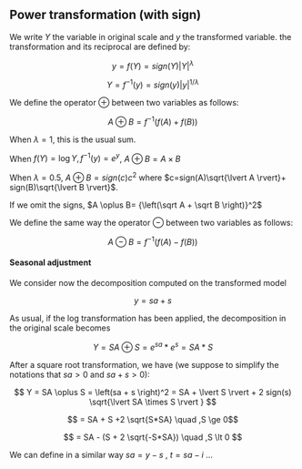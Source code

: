 ## Power transformation (with sign)

We write $Y$ the variable in original scale and $y$ the transformed variable. the transformation and its reciprocal are defined by:

$$ y=f(Y)=sign(Y) \lvert{Y}\rvert^{\lambda}$$

$$ Y=f^{-1}(y)=sign(y) \lvert y\rvert^{1/ \lambda}$$


We define the operator $\oplus$ between two variables as follows:

$$A \oplus B = f^{-1}(f(A)+f(B))$$

When $\lambda = 1$, this is the usual sum. 

When $f(Y)=\log{Y}, f^{-1}(y)=e^y$, $A \oplus B = A \times B$

When $\lambda=0.5$, $A \oplus B= sign(c) c^2$ where $c=sign(A)\sqrt{\lvert A \rvert}+ sign(B)\sqrt{\lvert B \rvert}$. 

If we omit the signs, $A \oplus B= {\left(\sqrt A + \sqrt B \right)}^2$

We define the same way the operator $\ominus$ between two variables as follows:

$$A \ominus B = f^{-1}(f(A)-f(B))$$


#### Seasonal adjustment

We consider now the decomposition computed on the transformed model

$$ y = sa + s$$

As usual, if the log transformation has been applied, the decomposition in the original scale becomes

$$ Y = SA \oplus S = e^{sa}*e^s=SA*S$$

After a square root transformation, we have (we suppose to simplify the notations that $sa \gt 0$ and $sa+s\gt 0$):

$$ Y = SA \oplus S =  \left(sa + s \right)^2 = SA  + \lvert S \rvert + 2 sign(s) \sqrt{\lvert SA \times  S \rvert } $$

$$ = SA + S +2 \sqrt{S*SA} \quad ,S \ge 0$$

$$ = SA - (S + 2 \sqrt{-S*SA}) \quad ,S \lt 0 $$

We can define in a similar way $sa = y - s$ ,  $t=sa-i$  ...

